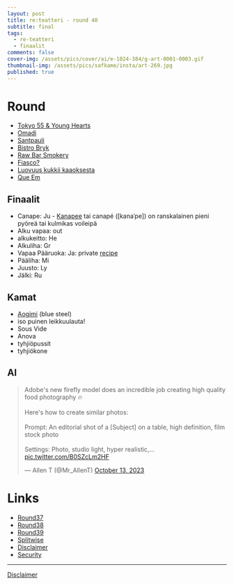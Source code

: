```yaml
---
layout: post
title: re:teatteri - round 40
subtitle: final
tags:
  - re-teatteri
  - finaalit
comments: false
cover-img: /assets/pics/cover/ai/e-1024-384/g-art-0001-0003.gif
thumbnail-img: /assets/pics/safkame/insta/art-269.jpg
published: true
---
```


# Round

- [Tokyo 55 & Young Hearts](https://www.younghearts.fi/bistro)
- [Omadi](https://www.omadihelsinki.com/)
- [Santpauli](https://santpauli.fi/)
- [Bistro Bryk](https://www.bistrobryk.fi/)
- [Raw Bar Smokery](https://burnandshine.fi/)
- [Fiasco?](https://restaurantfiasco.fi/)
- [Luovuus kukkii kaaoksesta](https://www.luovuuskukkiikaaoksesta.fi/)
- [Que Em](https://queem.fi/menu/)

## Finaalit

- Canape: Ju - [Kanapee](https://fi.wikipedia.org/wiki/Kanapee) tai canapé ([kanaˈpe]) on ranskalainen pieni pyöreä tai kulmikas voileipä
- Alku vapaa: out
- alkukeitto: He
- Alkuliha: Gr
- Vapaa Pääruoka: Ja: private [recipe](https://docs.google.com/document/d/15PwrSLqGkT86RmSDvMrSTxxKXKH52RdsrDp-jo39wUI/edit?usp=sharing)
- Pääliha: Mi
- Juusto: Ly
- Jälki: Ru

## Kamat

- [Aogimi](https://japanesechefsknife.com/collections/aogami-super-carbon-steel-blue-super-steel) (blue steel)
- iso puinen leikkuulauta!
- Sous Vide
- Anova
- tyhjiöpussit
- tyhjiökone

## AI

<blockquote class="twitter-tweet"><p lang="en" dir="ltr">Adobe&#39;s new firefly model does an incredible job creating high quality food photography 🔥 <br><br>Here&#39;s how to create similar photos:<br><br>Prompt: An editorial shot of a [Subject] on a table, high definition, film stock photo<br><br>Settings: Photo, studio light, hyper realistic,… <a href="https://t.co/B0SZcLm2HF">pic.twitter.com/B0SZcLm2HF</a></p>&mdash; Allen T (@Mr_AllenT) <a href="https://twitter.com/Mr_AllenT/status/1712800238279303454?ref_src=twsrc%5Etfw">October 13, 2023</a></blockquote> <script async src="https://platform.twitter.com/widgets.js" charset="utf-8"></script>


# Links

- [Round37](https://talonendm.github.io/2022-05-13-finaalit37/)
- [Round38](https://talonendm.github.io/2022-11-11-finaalit38/)
- [Round39](https://talonendm.github.io/2023-04-15-finaalit39/)
- [Splitwise](https://secure.splitwise.com/login)
- [Disclaimer](https://talonendm.github.io/disclaimer)
- [Security](https://talonendm.github.io/security)

---

[Disclaimer](https://talonendm.github.io/disclaimer)